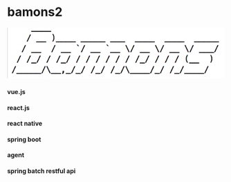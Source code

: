 # bamons2


![Bamons](./document/image/bamons.png)

#### vue.js
#### react.js 
#### react native
#### spring boot
#### agent 
#### spring batch restful api 
